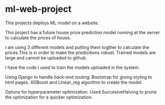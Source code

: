 # ml-web-project
 This projects deploys ML model on a website.

This project has a future house price prediction model running at the server to calculate the prices of house.

I am using 3 different models and putting them togther to calculate the prices.This is in order to make the predicitions robust.
Trained models are large and cannot be uploaded to github. 

I have the code I used to train the models uploaded in the system.

Using Django to handle back-end routing. Bootstrap for giving styling to html pages.
XGBoost and Linear_reg algorithm to create the model.

Optuna for hyperparameter optimization. Used SuccesiveHalving to prune the optimization for a quicker optimization.